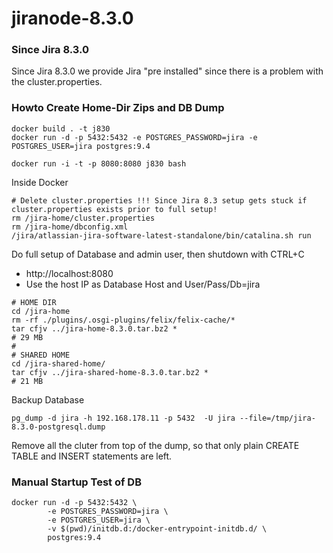 # jiranode-8.3.0



### Since Jira 8.3.0 

Since Jira 8.3.0 we provide Jira "pre installed" since there is a problem
with the cluster.properties.


### Howto Create Home-Dir Zips and DB Dump

```
docker build . -t j830
docker run -d -p 5432:5432 -e POSTGRES_PASSWORD=jira -e POSTGRES_USER=jira postgres:9.4

docker run -i -t -p 8080:8080 j830 bash
```

Inside Docker

```
# Delete cluster.properties !!! Since Jira 8.3 setup gets stuck if cluster.properties exists prior to full setup!
rm /jira-home/cluster.properties
rm /jira-home/dbconfig.xml
/jira/atlassian-jira-software-latest-standalone/bin/catalina.sh run
```

Do full setup of Database and admin user, then shutdown with CTRL+C

 * http://localhost:8080
 * Use the host IP as Database Host and User/Pass/Db=jira

```
# HOME DIR
cd /jira-home
rm -rf ./plugins/.osgi-plugins/felix/felix-cache/*
tar cfjv ../jira-home-8.3.0.tar.bz2 *
# 29 MB
#
# SHARED HOME
cd /jira-shared-home/
tar cfjv ../jira-shared-home-8.3.0.tar.bz2 *
# 21 MB
```



Backup Database

```
pg_dump -d jira -h 192.168.178.11 -p 5432  -U jira --file=/tmp/jira-8.3.0-postgresql.dump
```

Remove all the cluter from top of the dump, so that only plain CREATE TABLE and INSERT statements
are left.

### Manual Startup Test of DB

```
docker run -d -p 5432:5432 \
        -e POSTGRES_PASSWORD=jira \
        -e POSTGRES_USER=jira \
        -v $(pwd)/initdb.d:/docker-entrypoint-initdb.d/ \
        postgres:9.4
```




